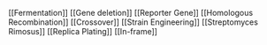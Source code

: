 [[Fermentation]]
[[Gene deletion]]
[[Reporter Gene]]
[[Homologous Recombination]]
[[Crossover]]
[[Strain Engineering]]
[[Streptomyces Rimosus]]
[[Replica Plating]]
[[In-frame]]
